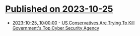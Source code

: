 # [Published on 2023-10-25](index.md)

* [2023-10-25, 10:00:00](https://politics.slashdot.org/story/23/10/25/0142252/us-conservatives-are-trying-to-kill-governments-top-cyber-security-agency?utm_source=rss1.0mainlinkanon&utm_medium=feed) - [US Conservatives Are Trying To Kill Government's Top Cyber Security Agency](https://politics.slashdot.org/story/23/10/25/0142252/us-conservatives-are-trying-to-kill-governments-top-cyber-security-agency?utm_source=rss1.0mainlinkanon&utm_medium=feed)
